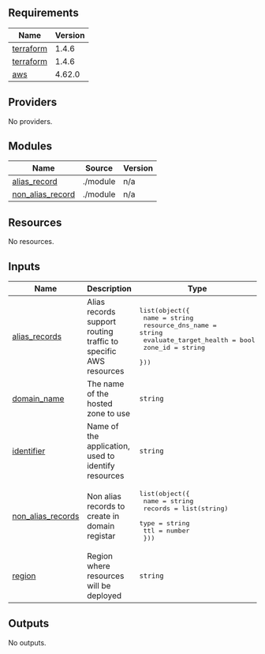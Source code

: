 <!-- BEGIN_TF_DOCS -->
## Requirements

| Name | Version |
|------|---------|
| <a name="requirement_terraform"></a> [terraform](#requirement\_terraform) | 1.4.6 |
| <a name="requirement_terraform"></a> [terraform](#requirement\_terraform) | 1.4.6 |
| <a name="requirement_aws"></a> [aws](#requirement\_aws) | 4.62.0 |

## Providers

No providers.

## Modules

| Name | Source | Version |
|------|--------|---------|
| <a name="module_alias_record"></a> [alias\_record](#module\_alias\_record) | ./module | n/a |
| <a name="module_non_alias_record"></a> [non\_alias\_record](#module\_non\_alias\_record) | ./module | n/a |

## Resources

No resources.

## Inputs

| Name | Description | Type | Default | Required |
|------|-------------|------|---------|:--------:|
| <a name="input_alias_records"></a> [alias\_records](#input\_alias\_records) | Alias records support routing traffic to specific AWS resources | <pre>list(object({<br>    name                   = string<br>    resource_dns_name      = string<br>    evaluate_target_health = bool<br>    zone_id                = string<br>  }))</pre> | `[]` | no |
| <a name="input_domain_name"></a> [domain\_name](#input\_domain\_name) | The name of the hosted zone to use | `string` | n/a | yes |
| <a name="input_identifier"></a> [identifier](#input\_identifier) | Name of the application, used to identify resources | `string` | `"getrev"` | no |
| <a name="input_non_alias_records"></a> [non\_alias\_records](#input\_non\_alias\_records) | Non alias records to create in domain registar | <pre>list(object({<br>    name    = string<br>    records = list(string)<br>    type    = string<br>    ttl     = number<br>  }))</pre> | `[]` | no |
| <a name="input_region"></a> [region](#input\_region) | Region where resources will be deployed | `string` | `"us-east-1"` | no |

## Outputs

No outputs.
<!-- END_TF_DOCS -->